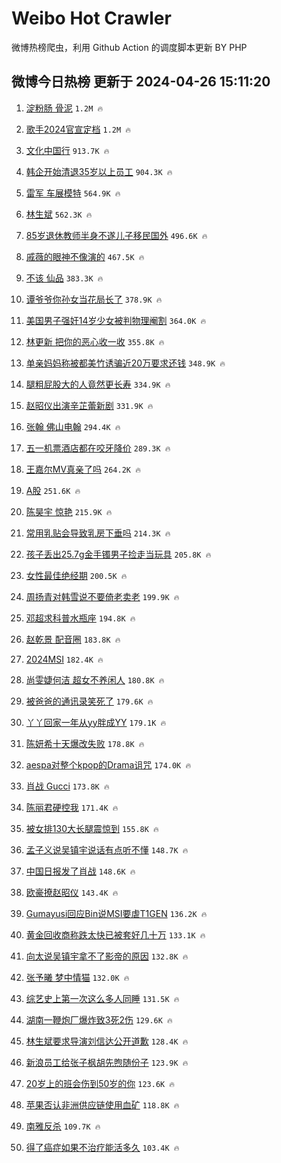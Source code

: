 # Weibo Hot Crawler 



微博热榜爬虫，利用 Github Action 的调度脚本更新 BY PHP 


## 微博今日热榜 更新于 2024-04-26 15:11:20 
1. [淀粉肠 骨泥](https://s.weibo.com/weibo?q=%E6%B7%80%E7%B2%89%E8%82%A0%20%E9%AA%A8%E6%B3%A5&t=31&band_rank=1&Refer=top) `1.2M 🔥` 

1. [歌手2024官宣定档](https://s.weibo.com/weibo?q=%23%E6%AD%8C%E6%89%8B2024%E5%AE%98%E5%AE%A3%E5%AE%9A%E6%A1%A3%23&t=31&band_rank=2&Refer=top) `1.2M 🔥` 

1. [文化中国行](https://s.weibo.com/weibo?q=%23%E6%96%87%E5%8C%96%E4%B8%AD%E5%9B%BD%E8%A1%8C%23&t=31&band_rank=3&Refer=top) `913.7K 🔥` 

1. [韩企开始清退35岁以上员工](https://s.weibo.com/weibo?q=%23%E9%9F%A9%E4%BC%81%E5%BC%80%E5%A7%8B%E6%B8%85%E9%80%8035%E5%B2%81%E4%BB%A5%E4%B8%8A%E5%91%98%E5%B7%A5%23&t=31&band_rank=4&Refer=top) `904.3K 🔥` 

1. [雷军 车展模特](https://s.weibo.com/weibo?q=%E9%9B%B7%E5%86%9B%20%E8%BD%A6%E5%B1%95%E6%A8%A1%E7%89%B9&t=31&band_rank=5&Refer=top) `564.9K 🔥` 

1. [林生斌](https://s.weibo.com/weibo?q=%E6%9E%97%E7%94%9F%E6%96%8C&t=31&band_rank=6&Refer=top) `562.3K 🔥` 

1. [85岁退休教师半身不遂儿子移民国外](https://s.weibo.com/weibo?q=%2385%E5%B2%81%E9%80%80%E4%BC%91%E6%95%99%E5%B8%88%E5%8D%8A%E8%BA%AB%E4%B8%8D%E9%81%82%E5%84%BF%E5%AD%90%E7%A7%BB%E6%B0%91%E5%9B%BD%E5%A4%96%23&t=31&band_rank=7&Refer=top) `496.6K 🔥` 

1. [戚薇的眼神不像演的](https://s.weibo.com/weibo?q=%E6%88%9A%E8%96%87%E7%9A%84%E7%9C%BC%E7%A5%9E%E4%B8%8D%E5%83%8F%E6%BC%94%E7%9A%84&t=31&band_rank=8&Refer=top) `467.5K 🔥` 

1. [不该 仙品](https://s.weibo.com/weibo?q=%E4%B8%8D%E8%AF%A5%20%E4%BB%99%E5%93%81&t=31&band_rank=9&Refer=top) `383.3K 🔥` 

1. [谭爷爷你孙女当花局长了](https://s.weibo.com/weibo?q=%23%E8%B0%AD%E7%88%B7%E7%88%B7%E4%BD%A0%E5%AD%99%E5%A5%B3%E5%BD%93%E8%8A%B1%E5%B1%80%E9%95%BF%E4%BA%86%23&t=31&band_rank=10&Refer=top) `378.9K 🔥` 

1. [美国男子强奸14岁少女被判物理阉割](https://s.weibo.com/weibo?q=%23%E7%BE%8E%E5%9B%BD%E7%94%B7%E5%AD%90%E5%BC%BA%E5%A5%B814%E5%B2%81%E5%B0%91%E5%A5%B3%E8%A2%AB%E5%88%A4%E7%89%A9%E7%90%86%E9%98%89%E5%89%B2%23&t=31&band_rank=11&Refer=top) `364.0K 🔥` 

1. [林更新 把你的恶心收一收](https://s.weibo.com/weibo?q=%E6%9E%97%E6%9B%B4%E6%96%B0%20%E6%8A%8A%E4%BD%A0%E7%9A%84%E6%81%B6%E5%BF%83%E6%94%B6%E4%B8%80%E6%94%B6&t=31&band_rank=12&Refer=top) `355.8K 🔥` 

1. [单亲妈妈称被都美竹诱骗近20万要求还钱](https://s.weibo.com/weibo?q=%23%E5%8D%95%E4%BA%B2%E5%A6%88%E5%A6%88%E7%A7%B0%E8%A2%AB%E9%83%BD%E7%BE%8E%E7%AB%B9%E8%AF%B1%E9%AA%97%E8%BF%9120%E4%B8%87%E8%A6%81%E6%B1%82%E8%BF%98%E9%92%B1%23&t=31&band_rank=13&Refer=top) `348.9K 🔥` 

1. [腿粗屁股大的人竟然更长寿](https://s.weibo.com/weibo?q=%23%E8%85%BF%E7%B2%97%E5%B1%81%E8%82%A1%E5%A4%A7%E7%9A%84%E4%BA%BA%E7%AB%9F%E7%84%B6%E6%9B%B4%E9%95%BF%E5%AF%BF%23&t=31&band_rank=14&Refer=top) `334.9K 🔥` 

1. [赵昭仪出演辛芷蕾新剧](https://s.weibo.com/weibo?q=%E8%B5%B5%E6%98%AD%E4%BB%AA%E5%87%BA%E6%BC%94%E8%BE%9B%E8%8A%B7%E8%95%BE%E6%96%B0%E5%89%A7&t=31&band_rank=15&Refer=top) `331.9K 🔥` 

1. [张翰 佛山电翰](https://s.weibo.com/weibo?q=%E5%BC%A0%E7%BF%B0%20%E4%BD%9B%E5%B1%B1%E7%94%B5%E7%BF%B0&t=31&band_rank=16&Refer=top) `294.4K 🔥` 

1. [五一机票酒店都在咬牙降价](https://s.weibo.com/weibo?q=%23%E4%BA%94%E4%B8%80%E6%9C%BA%E7%A5%A8%E9%85%92%E5%BA%97%E9%83%BD%E5%9C%A8%E5%92%AC%E7%89%99%E9%99%8D%E4%BB%B7%23&t=31&band_rank=17&Refer=top) `289.3K 🔥` 

1. [王嘉尔MV真亲了吗](https://s.weibo.com/weibo?q=%23%E7%8E%8B%E5%98%89%E5%B0%94MV%E7%9C%9F%E4%BA%B2%E4%BA%86%E5%90%97%23&t=31&band_rank=18&Refer=top) `264.2K 🔥` 

1. [A股](https://s.weibo.com/weibo?q=A%E8%82%A1&t=31&band_rank=19&Refer=top) `251.6K 🔥` 

1. [陈昊宇 惊艳](https://s.weibo.com/weibo?q=%E9%99%88%E6%98%8A%E5%AE%87%20%E6%83%8A%E8%89%B3&t=31&band_rank=20&Refer=top) `215.9K 🔥` 

1. [常用乳贴会导致乳房下垂吗](https://s.weibo.com/weibo?q=%23%E5%B8%B8%E7%94%A8%E4%B9%B3%E8%B4%B4%E4%BC%9A%E5%AF%BC%E8%87%B4%E4%B9%B3%E6%88%BF%E4%B8%8B%E5%9E%82%E5%90%97%23&t=31&band_rank=21&Refer=top) `214.3K 🔥` 

1. [孩子丢出25.7g金手镯男子捡走当玩具](https://s.weibo.com/weibo?q=%23%E5%AD%A9%E5%AD%90%E4%B8%A2%E5%87%BA25.7g%E9%87%91%E6%89%8B%E9%95%AF%E7%94%B7%E5%AD%90%E6%8D%A1%E8%B5%B0%E5%BD%93%E7%8E%A9%E5%85%B7%23&t=31&band_rank=22&Refer=top) `205.8K 🔥` 

1. [女性最佳绝经期](https://s.weibo.com/weibo?q=%23%E5%A5%B3%E6%80%A7%E6%9C%80%E4%BD%B3%E7%BB%9D%E7%BB%8F%E6%9C%9F%23&t=31&band_rank=23&Refer=top) `200.5K 🔥` 

1. [周扬青对韩雪说不要倚老卖老](https://s.weibo.com/weibo?q=%23%E5%91%A8%E6%89%AC%E9%9D%92%E5%AF%B9%E9%9F%A9%E9%9B%AA%E8%AF%B4%E4%B8%8D%E8%A6%81%E5%80%9A%E8%80%81%E5%8D%96%E8%80%81%23&t=31&band_rank=24&Refer=top) `199.9K 🔥` 

1. [邓超求科普水瓶座](https://s.weibo.com/weibo?q=%23%E9%82%93%E8%B6%85%E6%B1%82%E7%A7%91%E6%99%AE%E6%B0%B4%E7%93%B6%E5%BA%A7%23&t=31&band_rank=25&Refer=top) `194.8K 🔥` 

1. [赵乾景 配音圈](https://s.weibo.com/weibo?q=%E8%B5%B5%E4%B9%BE%E6%99%AF%20%E9%85%8D%E9%9F%B3%E5%9C%88&t=31&band_rank=26&Refer=top) `183.8K 🔥` 

1. [2024MSI](https://s.weibo.com/weibo?q=%232024MSI%23&t=31&band_rank=27&Refer=top) `182.4K 🔥` 

1. [尚雯婕何洁 超女不养闲人](https://s.weibo.com/weibo?q=%E5%B0%9A%E9%9B%AF%E5%A9%95%E4%BD%95%E6%B4%81%20%E8%B6%85%E5%A5%B3%E4%B8%8D%E5%85%BB%E9%97%B2%E4%BA%BA&t=31&band_rank=28&Refer=top) `180.8K 🔥` 

1. [被爸爸的通讯录笑死了](https://s.weibo.com/weibo?q=%23%E8%A2%AB%E7%88%B8%E7%88%B8%E7%9A%84%E9%80%9A%E8%AE%AF%E5%BD%95%E7%AC%91%E6%AD%BB%E4%BA%86%23&t=31&band_rank=29&Refer=top) `179.6K 🔥` 

1. [丫丫回家一年从yy胖成YY](https://s.weibo.com/weibo?q=%23%E4%B8%AB%E4%B8%AB%E5%9B%9E%E5%AE%B6%E4%B8%80%E5%B9%B4%E4%BB%8Eyy%E8%83%96%E6%88%90YY%23&t=31&band_rank=30&Refer=top) `179.1K 🔥` 

1. [陈妍希十天爆改失败](https://s.weibo.com/weibo?q=%23%E9%99%88%E5%A6%8D%E5%B8%8C%E5%8D%81%E5%A4%A9%E7%88%86%E6%94%B9%E5%A4%B1%E8%B4%A5%23&t=31&band_rank=31&Refer=top) `178.8K 🔥` 

1. [aespa对整个kpop的Drama诅咒](https://s.weibo.com/weibo?q=%23aespa%E5%AF%B9%E6%95%B4%E4%B8%AAkpop%E7%9A%84Drama%E8%AF%85%E5%92%92%23&t=31&band_rank=32&Refer=top) `174.0K 🔥` 

1. [肖战 Gucci](https://s.weibo.com/weibo?q=%E8%82%96%E6%88%98%20Gucci&t=31&band_rank=33&Refer=top) `173.8K 🔥` 

1. [陈丽君硬控我](https://s.weibo.com/weibo?q=%E9%99%88%E4%B8%BD%E5%90%9B%E7%A1%AC%E6%8E%A7%E6%88%91&t=31&band_rank=34&Refer=top) `171.4K 🔥` 

1. [被女排130大长腿震惊到](https://s.weibo.com/weibo?q=%23%E8%A2%AB%E5%A5%B3%E6%8E%92130%E5%A4%A7%E9%95%BF%E8%85%BF%E9%9C%87%E6%83%8A%E5%88%B0%23&t=31&band_rank=35&Refer=top) `155.8K 🔥` 

1. [孟子义说吴镇宇说话有点听不懂](https://s.weibo.com/weibo?q=%23%E5%AD%9F%E5%AD%90%E4%B9%89%E8%AF%B4%E5%90%B4%E9%95%87%E5%AE%87%E8%AF%B4%E8%AF%9D%E6%9C%89%E7%82%B9%E5%90%AC%E4%B8%8D%E6%87%82%23&t=31&band_rank=36&Refer=top) `148.7K 🔥` 

1. [中国日报发了肖战](https://s.weibo.com/weibo?q=%23%E4%B8%AD%E5%9B%BD%E6%97%A5%E6%8A%A5%E5%8F%91%E4%BA%86%E8%82%96%E6%88%98%23&t=31&band_rank=37&Refer=top) `148.6K 🔥` 

1. [欧豪撩赵昭仪](https://s.weibo.com/weibo?q=%23%E6%AC%A7%E8%B1%AA%E6%92%A9%E8%B5%B5%E6%98%AD%E4%BB%AA%23&t=31&band_rank=38&Refer=top) `143.4K 🔥` 

1. [Gumayusi回应Bin说MSI要虐T1GEN](https://s.weibo.com/weibo?q=%23Gumayusi%E5%9B%9E%E5%BA%94Bin%E8%AF%B4MSI%E8%A6%81%E8%99%90T1GEN%23&t=31&band_rank=39&Refer=top) `136.2K 🔥` 

1. [黄金回收商称跌太快已被套好几十万](https://s.weibo.com/weibo?q=%23%E9%BB%84%E9%87%91%E5%9B%9E%E6%94%B6%E5%95%86%E7%A7%B0%E8%B7%8C%E5%A4%AA%E5%BF%AB%E5%B7%B2%E8%A2%AB%E5%A5%97%E5%A5%BD%E5%87%A0%E5%8D%81%E4%B8%87%23&t=31&band_rank=40&Refer=top) `133.1K 🔥` 

1. [向太说吴镇宇拿不了影帝的原因](https://s.weibo.com/weibo?q=%23%E5%90%91%E5%A4%AA%E8%AF%B4%E5%90%B4%E9%95%87%E5%AE%87%E6%8B%BF%E4%B8%8D%E4%BA%86%E5%BD%B1%E5%B8%9D%E7%9A%84%E5%8E%9F%E5%9B%A0%23&t=31&band_rank=41&Refer=top) `132.8K 🔥` 

1. [张予曦 梦中情猫](https://s.weibo.com/weibo?q=%E5%BC%A0%E4%BA%88%E6%9B%A6%20%E6%A2%A6%E4%B8%AD%E6%83%85%E7%8C%AB&t=31&band_rank=42&Refer=top) `132.0K 🔥` 

1. [综艺史上第一次这么多人同睡](https://s.weibo.com/weibo?q=%23%E7%BB%BC%E8%89%BA%E5%8F%B2%E4%B8%8A%E7%AC%AC%E4%B8%80%E6%AC%A1%E8%BF%99%E4%B9%88%E5%A4%9A%E4%BA%BA%E5%90%8C%E7%9D%A1%23&t=31&band_rank=43&Refer=top) `131.5K 🔥` 

1. [湖南一鞭炮厂爆炸致3死2伤](https://s.weibo.com/weibo?q=%23%E6%B9%96%E5%8D%97%E4%B8%80%E9%9E%AD%E7%82%AE%E5%8E%82%E7%88%86%E7%82%B8%E8%87%B43%E6%AD%BB2%E4%BC%A4%23&t=31&band_rank=44&Refer=top) `129.6K 🔥` 

1. [林生斌要求导演刘信达公开道歉](https://s.weibo.com/weibo?q=%23%E6%9E%97%E7%94%9F%E6%96%8C%E8%A6%81%E6%B1%82%E5%AF%BC%E6%BC%94%E5%88%98%E4%BF%A1%E8%BE%BE%E5%85%AC%E5%BC%80%E9%81%93%E6%AD%89%23&t=31&band_rank=45&Refer=top) `128.4K 🔥` 

1. [新浪员工给张子枫胡先煦随份子](https://s.weibo.com/weibo?q=%23%E6%96%B0%E6%B5%AA%E5%91%98%E5%B7%A5%E7%BB%99%E5%BC%A0%E5%AD%90%E6%9E%AB%E8%83%A1%E5%85%88%E7%85%A6%E9%9A%8F%E4%BB%BD%E5%AD%90%23&t=31&band_rank=46&Refer=top) `123.9K 🔥` 

1. [20岁上的班会伤到50岁的你](https://s.weibo.com/weibo?q=%2320%E5%B2%81%E4%B8%8A%E7%9A%84%E7%8F%AD%E4%BC%9A%E4%BC%A4%E5%88%B050%E5%B2%81%E7%9A%84%E4%BD%A0%23&t=31&band_rank=47&Refer=top) `123.6K 🔥` 

1. [苹果否认非洲供应链使用血矿](https://s.weibo.com/weibo?q=%23%E8%8B%B9%E6%9E%9C%E5%90%A6%E8%AE%A4%E9%9D%9E%E6%B4%B2%E4%BE%9B%E5%BA%94%E9%93%BE%E4%BD%BF%E7%94%A8%E8%A1%80%E7%9F%BF%23&t=31&band_rank=48&Refer=top) `118.8K 🔥` 

1. [南雅反杀](https://s.weibo.com/weibo?q=%E5%8D%97%E9%9B%85%E5%8F%8D%E6%9D%80&t=31&band_rank=49&Refer=top) `109.7K 🔥` 

1. [得了癌症如果不治疗能活多久](https://s.weibo.com/weibo?q=%23%E5%BE%97%E4%BA%86%E7%99%8C%E7%97%87%E5%A6%82%E6%9E%9C%E4%B8%8D%E6%B2%BB%E7%96%97%E8%83%BD%E6%B4%BB%E5%A4%9A%E4%B9%85%23&t=31&band_rank=50&Refer=top) `103.4K 🔥` 

